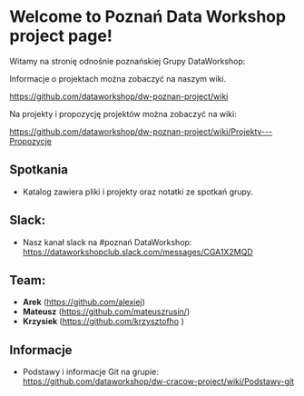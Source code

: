 # Welcome to Poznań Data Workshop project page!

Witamy na stronię odnośnie poznańskiej Grupy DataWorkshop:



Informacje o projektach można zobaczyć na naszym wiki.

https://github.com/dataworkshop/dw-poznan-project/wiki



Na projekty i propozycję projektów można zobaczyć na wiki:

https://github.com/dataworkshop/dw-poznan-project/wiki/Projekty---Propozycje

##  Spotkania

- Katalog zawiera pliki i projekty oraz notatki ze spotkań grupy.

## Slack:

- Nasz kanał slack na #poznań DataWorkshop: https://dataworkshopclub.slack.com/messages/CGA1X2MQD

## Team:

- **Arek** (https://github.com/alexiej)
- **Mateusz** (https://github.com/mateuszrusin/)
- **Krzysiek** (https://github.com/krzysztofho )

## Informacje

* Podstawy i informacje Git na grupie: https://github.com/dataworkshop/dw-cracow-project/wiki/Podstawy-git
